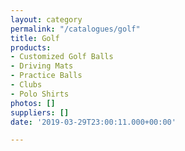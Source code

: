 ```yaml
---
layout: category
permalink: "/catalogues/golf"
title: Golf
products:
- Customized Golf Balls
- Driving Mats
- Practice Balls
- Clubs
- Polo Shirts
photos: []
suppliers: []
date: '2019-03-29T23:00:11.000+00:00'

---
```

